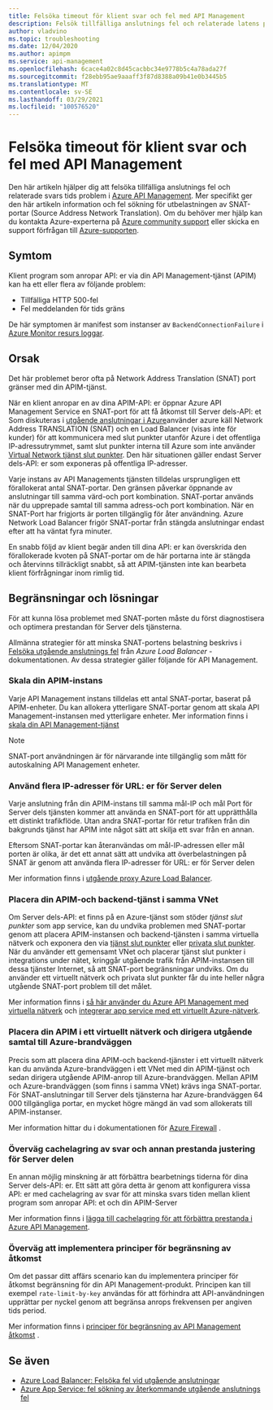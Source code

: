 ```yaml
---
title: Felsöka timeout för klient svar och fel med API Management
description: Felsök tillfälliga anslutnings fel och relaterade latens problem i API Management
author: vladvino
ms.topic: troubleshooting
ms.date: 12/04/2020
ms.author: apimpm
ms.service: api-management
ms.openlocfilehash: 6cace4a02c8d45cacbbc34e9778b5c4a78ada27f
ms.sourcegitcommit: f28ebb95ae9aaaff3f87d8388a09b41e0b3445b5
ms.translationtype: MT
ms.contentlocale: sv-SE
ms.lasthandoff: 03/29/2021
ms.locfileid: "100576520"
---
```

# <a name="troubleshooting-client-response-timeouts-and-errors-with-api-management"></a>Felsöka timeout för klient svar och fel med API Management

Den här artikeln hjälper dig att felsöka tillfälliga anslutnings fel och relaterade svars tids problem i [Azure API Management](./api-management-key-concepts.md). Mer specifikt ger den här artikeln information och fel sökning för utbelastningen av SNAT-portar (Source Address Network Translation). Om du behöver mer hjälp kan du kontakta Azure-experterna på [Azure community support](https://azure.microsoft.com/support/community/) eller skicka en support förfrågan till [Azure-supporten](https://azure.microsoft.com/support/options/).

## <a name="symptoms"></a>Symtom

Klient program som anropar API: er via din API Management-tjänst (APIM) kan ha ett eller flera av följande problem:

* Tillfälliga HTTP 500-fel
* Fel meddelanden för tids gräns

De här symptomen är manifest som instanser av `BackendConnectionFailure` i [Azure Monitor resurs loggar](../azure-monitor/essentials/resource-logs.md).

## <a name="cause"></a>Orsak

Det här problemet beror ofta på Network Address Translation (SNAT) port gränser med din APIM-tjänst.

När en klient anropar en av dina APIM-API: er öppnar Azure API Management Service en SNAT-port för att få åtkomst till Server dels-API: et Som diskuteras i [utgående anslutningar i Azure](../load-balancer/load-balancer-outbound-connections.md)använder azure käll Network Address TRANSLATION (SNAT) och en Load Balancer (visas inte för kunder) för att kommunicera med slut punkter utanför Azure i det offentliga IP-adressutrymmet, samt slut punkter interna till Azure som inte använder [Virtual Network tjänst slut punkter](../virtual-network/virtual-network-service-endpoints-overview.md). Den här situationen gäller endast Server dels-API: er som exponeras på offentliga IP-adresser.

Varje instans av API Managements tjänsten tilldelas ursprungligen ett förallokerat antal SNAT-portar. Den gränsen påverkar öppnande av anslutningar till samma värd-och port kombination. SNAT-portar används när du upprepade samtal till samma adress-och port kombination. När en SNAT-Port har frigjorts är porten tillgänglig för åter användning. Azure Network Load Balancer frigör SNAT-portar från stängda anslutningar endast efter att ha väntat fyra minuter.

En snabb följd av klient begär anden till dina API: er kan överskrida den förallokerade kvoten på SNAT-portar om de här portarna inte är stängda och återvinns tillräckligt snabbt, så att APIM-tjänsten inte kan bearbeta klient förfrågningar inom rimlig tid.

## <a name="mitigations-and-solutions"></a>Begränsningar och lösningar

För att kunna lösa problemet med SNAT-porten måste du först diagnostisera och optimera prestandan för Server dels tjänsterna.

Allmänna strategier för att minska SNAT-portens belastning beskrivs i [Felsöka utgående anslutnings fel](../load-balancer/troubleshoot-outbound-connection.md) från *Azure Load Balancer* -dokumentationen. Av dessa strategier gäller följande för API Management.

### <a name="scale-your-apim-instance"></a>Skala din APIM-instans

Varje API Management instans tilldelas ett antal SNAT-portar, baserat på APIM-enheter. Du kan allokera ytterligare SNAT-portar genom att skala API Management-instansen med ytterligare enheter. Mer information finns i [skala din API Management-tjänst](upgrade-and-scale.md#scale-your-api-management-service)

> [!NOTE]
> SNAT-port användningen är för närvarande inte tillgänglig som mått för autoskalning API Management enheter.

### <a name="use-multiple-ips-for-your-backend-urls"></a>Använd flera IP-adresser för URL: er för Server delen

Varje anslutning från din APIM-instans till samma mål-IP och mål Port för Server dels tjänsten kommer att använda en SNAT-port för att upprätthålla ett distinkt trafikflöde. Utan andra SNAT-portar för retur trafiken från din bakgrunds tjänst har APIM inte något sätt att skilja ett svar från en annan.

Eftersom SNAT-portar kan återanvändas om mål-IP-adressen eller mål porten är olika, är det ett annat sätt att undvika att överbelastningen på SNAT är genom att använda flera IP-adresser för URL: er för Server delen

Mer information finns i [utgående proxy Azure Load Balancer](../load-balancer/load-balancer-outbound-connections.md).

### <a name="place-your-apim-and-backend-service-in-the-same-vnet"></a>Placera din APIM-och backend-tjänst i samma VNet

Om Server dels-API: et finns på en Azure-tjänst som stöder *tjänst slut punkter* som app service, kan du undvika problemen med SNAT-portar genom att placera APIM-instansen och backend-tjänsten i samma virtuella nätverk och exponera den via [tjänst slut punkter](../virtual-network/virtual-network-service-endpoints-overview.md) eller [privata slut punkter](../private-link/private-endpoint-overview.md). När du använder ett gemensamt VNet och placerar tjänst slut punkter i integrations under nätet, kringgår utgående trafik från APIM-instansen till dessa tjänster Internet, så att SNAT-port begränsningar undviks. Om du använder ett virtuellt nätverk och privata slut punkter får du inte heller några utgående SNAT-port problem till det målet.

Mer information finns i [så här använder du Azure API Management med virtuella nätverk](api-management-using-with-vnet.md) och [integrerar app service med ett virtuellt Azure-nätverk](../app-service/web-sites-integrate-with-vnet.md).

### <a name="place-your-apim-in-a-virtual-network-and-route-outbound-calls-to-azure-firewall"></a>Placera din APIM i ett virtuellt nätverk och dirigera utgående samtal till Azure-brandväggen

Precis som att placera dina APIM-och backend-tjänster i ett virtuellt nätverk kan du använda Azure-brandväggen i ett VNet med din APIM-tjänst och sedan dirigera utgående APIM-anrop till Azure-brandväggen. Mellan APIM och Azure-brandväggen (som finns i samma VNet) krävs inga SNAT-portar. För SNAT-anslutningar till Server dels tjänsterna har Azure-brandväggen 64 000 tillgängliga portar, en mycket högre mängd än vad som allokerats till APIM-instanser.

Mer information hittar du i dokumentationen för [Azure Firewall](../firewall/overview.md) .

### <a name="consider-response-caching-and-other-backend-performance-tuning"></a>Överväg cachelagring av svar och annan prestanda justering för Server delen

En annan möjlig minskning är att förbättra bearbetnings tiderna för dina Server dels-API: er. Ett sätt att göra detta är genom att konfigurera vissa API: er med cachelagring av svar för att minska svars tiden mellan klient program som anropar API: et och din APIM-Server

Mer information finns i [lägga till cachelagring för att förbättra prestanda i Azure API Management](api-management-howto-cache.md).

### <a name="consider-implementing-access-restriction-policies"></a>Överväg att implementera principer för begränsning av åtkomst

Om det passar ditt affärs scenario kan du implementera principer för åtkomst begränsning för din API Management-produkt. Principen kan till exempel `rate-limit-by-key` användas för att förhindra att API-användningen upprättar per nyckel genom att begränsa anrops frekvensen per angiven tids period.

Mer information finns i [principer för begränsning av API Management åtkomst](api-management-access-restriction-policies.md) .

## <a name="see-also"></a>Se även

* [Azure Load Balancer: Felsöka fel vid utgående anslutningar](../load-balancer/troubleshoot-outbound-connection.md)
* [Azure App Service: fel sökning av återkommande utgående anslutnings fel](../app-service/troubleshoot-intermittent-outbound-connection-errors.md)
